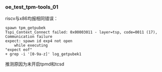 ### oe_test_tpm-tools_01

riscv与x86均报相同错误：

```
spawn tpm_getpubek
Tspi_Context_Connect failed: 0x00003011 - layer=tsp, code=0011 (17), Communication failure
expect: spawn id exp4 not open
    while executing
"expect eof"
+ grep -i '[0-9a-z]' log_getpubek1
```

推测原因为未开启tpmd和tcsd
